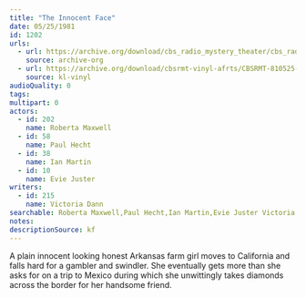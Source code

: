 ```yaml
---
title: "The Innocent Face"
date: 05/25/1981
id: 1202
urls: 
  - url: https://archive.org/download/cbs_radio_mystery_theater/cbs_radio_mystery_theater-1201-1250.zip/cbs_radio_mystery_theater-1201-1250%2Fcbsrmt_1202_the_innocent_face.mp3
    source: archive-org
  - url: https://archive.org/download/cbsrmt-vinyl-afrts/CBSRMT-810525-1202-The-Innocent-Face_afrts.mp3
    source: kl-vinyl
audioQuality: 0
tags: 
multipart: 0
actors:  
  - id: 202
    name: Roberta Maxwell  
  - id: 58
    name: Paul Hecht  
  - id: 38
    name: Ian Martin  
  - id: 10
    name: Evie Juster
writers:  
  - id: 215
    name: Victoria Dann
searchable: Roberta Maxwell,Paul Hecht,Ian Martin,Evie Juster Victoria Dann
notes: 
descriptionSource: kf
---
```

A plain innocent looking honest Arkansas farm girl moves to California and falls hard for a gambler and swindler. She eventually gets more than she asks for on a trip to Mexico during which she unwittingly takes diamonds across the border for her handsome friend.